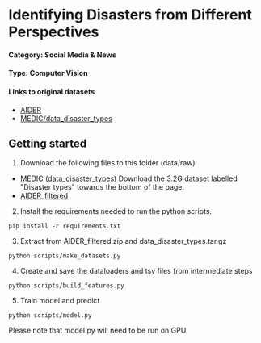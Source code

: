 # Identifying Disasters from Different Perspectives

#### Category: Social Media & News
#### Type: Computer Vision

#### Links to original datasets

- [AIDER](https://zenodo.org/record/3888300#.YqkdjOjMKUl)
- [MEDIC/data_disaster_types](https://crisisnlp.qcri.org/crisis-image-datasets-asonam20)

## Getting started
1. Download the following files to this folder (data/raw)
- [MEDIC (data_disaster_types)](https://crisisnlp.qcri.org/crisis-image-datasets-asonam20)
Download the 3.2G dataset labelled "Disaster types" towards the bottom of the page.
- [AIDER_filtered](https://drive.google.com/file/d/15w4mdKR9LHjPc5WCeUcswoI34_pzj41r/view?usp=sharing)
2. Install the requirements needed to run the python scripts.
```
pip install -r requirements.txt
```
3. Extract from AIDER_filtered.zip and data_disaster_types.tar.gz
```
python scripts/make_datasets.py
```
4. Create and save the dataloaders and tsv files from intermediate steps
```
python scripts/build_features.py
```
5. Train model and predict
```
python scripts/model.py
```
Please note that model.py will need to be run on GPU.